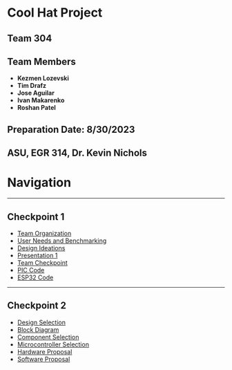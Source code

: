 # Cool Hat Project

## Team 304

## Team Members
- **Kezmen Lozevski**
- **Tim Drafz**
- **Jose Aguilar**
- **Ivan Makarenko**
- **Roshan Patel**

## Preparation Date: 8/30/2023

## ASU, EGR 314, Dr. Kevin Nichols

# Navigation
-------------
## Checkpoint 1
- [Team Organization](team-organization.md)
- [User Needs and Benchmarking](user-needs-benchmarking.md)
- [Design Ideations](design-ideation.md)
- [Presentation 1](presentation-1.md)
- [Team Checkpoint](checkpoint-1.md)
- [PIC Code](pic.md)
- [ESP32 Code](esp32.md)

-------------
## Checkpoint 2
- [Design Selection](Design-Selection.md)
- [Block Diagram](Block-Diagram.md)
- [Component Selection](Component-Selection.md)
- [Microcontroller Selection](Microcontroller-Selection.md)
- [Hardware Proposal](Hardware-Proposal.md)
- [Software Proposal](Software-Proposal.md)
